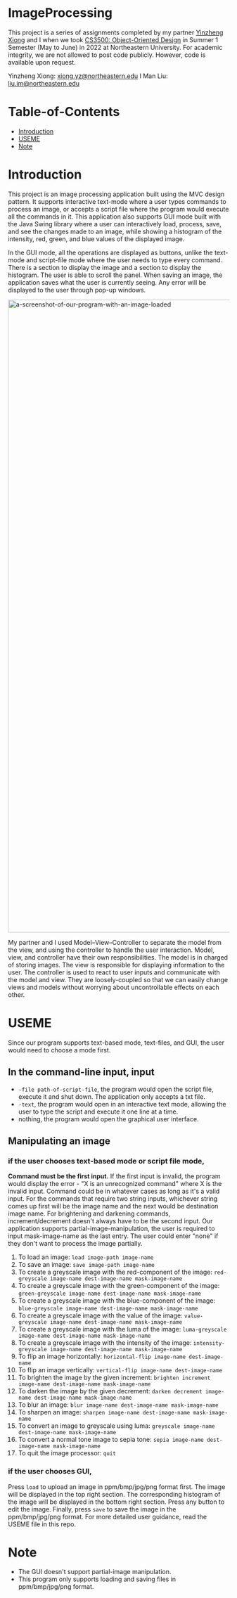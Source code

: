 # ImageProcessing

This project is a series of assignments completed by my partner [Yinzheng Xiong](https://github.com/Mashiro-Yukino) and I when we took [CS3500: Object-Oriented Design](https://course.ccs.neu.edu/cs3500f19/) in Summer 1 Semester (May to June) in 2022 at Northeastern University. For academic integrity, we are not allowed to post code publicly. However, code is available upon request. 

Yinzheng Xiong: xiong.yz@northeastern.edu
I Man Liu: liu.im@northeastern.edu

# Table-of-Contents
- [Introduction](#introduction)
- [USEME](#useme)
- [Note](#note)

# Introduction 

This project is an image processing application built using the MVC design pattern. It supports interactive text-mode where a user types commands to process an image, or accepts a script file where the program would execute all the commands in it. This application also supports GUI mode built with the Java Swing library where a user can interactively load, process, save, and see the changes made to an image, while showing a histogram of the intensity, red, green, and blue values of the displayed image. 

In the GUI mode, all the operations are displayed as buttons, unlike the text-mode and script-file mode where the user needs to type every command. There is a section to display the image and a section to display the histogram. The user is able to scroll the panel. When saving an image, the application saves what the user is currently seeing. Any error will be displayed to the user through pop-up windows.

<img width="1440" alt="a-screenshot-of-our-program-with-an-image-loaded" src="https://user-images.githubusercontent.com/71456398/181701356-1f2034b6-963d-485a-96bf-e19292b2b2a8.png">

My partner and I used Model–View–Controller to separate the model from the view, and using the controller to handle the user interaction. Model, view, and controller have their own responsibilities. The model is in charged of storing images. The view is responsible for displaying information to the user. The controller is used to react to user inputs and communicate with the model and view. They are loosely-coupled so that we can easily change views and models without worrying about uncontrollable effects on each other.

# USEME 

Since our program supports text-based mode, text-files, and GUI, the user would need to choose a mode first. 

## In the command-line input, input

- `-file path-of-script-file`, the program would open the script file, execute it and shut down. The application only accepts a txt file. 
- `-text`, the program would open in an interactive text mode, allowing the user to type the script and execute it one line at a time. 
- nothing, the program would open the graphical user interface. 

## Manipulating an image

### if the user chooses text-based mode or script file mode, 
**Command must be the first input.** If the first input is invalid, the program would display the error - "X is an unrecognized command" where X is the invalid input. Command could be in whatever cases as long as it's a valid input. For the commands that require two string inputs, whichever string comes up first will be the image name and the next would be destination image name. For brightening and darkening commands, increment/decrement doesn't always have to be the second input. Our application supports partial-image-manipulation, the user is required to input mask-image-name as the last entry. The user could enter "none" if they don't want to process the image partially. 

1. To load an image: `load image-path image-name`
2. To save an image: `save image-path image-name`
3. To create a greyscale image with the red-component of the image: `red-greyscale image-name dest-image-name mask-image-name`
4. To create a greyscale image with the green-component of the image: `green-greyscale image-name dest-image-name mask-image-name`
5. To create a greyscale image with the blue-component of the image: `blue-greyscale image-name dest-image-name mask-image-name` 
6. To create a greyscale image with the value of the image: `value-greyscale image-name dest-image-name mask-image-name`
7. To create a greyscale image with the luma of the image: `luma-greyscale image-name dest-image-name mask-image-name`
8. To create a greyscale image with the intensity of the image: `intensity-greyscale image-name dest-image-name mask-image-name`
9. To flip an image horizontally: `horizontal-flip image-name dest-image-name`
10. To flip an image vertically: `vertical-flip image-name dest-image-name`
11. To brighten the image by the given increment: `brighten increment image-name dest-image-name mask-image-name`
12. To darken the image by the given decrement: `darken decrement image-name dest-image-name mask-image-name`
13. To blur an image: `blur image-name dest-image-name mask-image-name`
14. To sharpen an image: `sharpen image-name dest-image-name mask-image-name`
15. To convert an image to greyscale using luma: `greyscale image-name dest-image-name mask-image-name`
16. To convert a normal tone image to sepia tone: `sepia image-name dest-image-name mask-image-name`
17. To quit the image processor: `quit`

### if the user chooses GUI, 

Press `load` to upload an image in ppm/bmp/jpg/png format first. The image will be displayed in the top right section. The corresponding histogram of the image will be displayed in the bottom right section. Press any button to edit the image. Finally, press `save` to save the image in the ppm/bmp/jpg/png format. For more detailed user guidance, read the USEME file in this repo. 


# Note

- The GUI doesn't support partial-image manipulation. 
- This program only supports loading and saving files in ppm/bmp/jpg/png format. 




